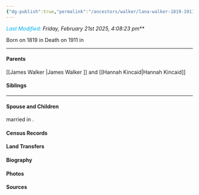 ```yaml
---
{"dg-publish":true,"permalink":"/ancestors/walker/lana-walker-1819-1911/","tags":["Lana-Walker"]}
---
```


*<font color="#00b0f0">Last Modified:</font> Friday, February 21st 2025, 4:08:23 pm***

Born on  1819 in <!-- link to place -->
Death on 1911 in <!-- link to place -->

---
#### Parents

[[James Walker \|James Walker ]] and [[Hannah Kincaid\|Hannah Kincaid]]
#### Siblings
<!-- Link to sibling -->

---
#### Spouse and Children
<!-- Link to spouse --> married <!-- link to date --> in <!-- link to place -->.
<!-- Link to child -->

#### Census Records

#### Land Transfers

#### Biography

#### Photos

#### Sources

